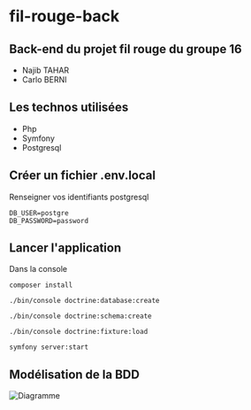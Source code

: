 # fil-rouge-back

## Back-end du projet fil rouge du groupe 16

+ Najib TAHAR
+ Carlo BERNI

## Les technos utilisées

+ Php 
+ Symfony
+ Postgresql 

## Créer un fichier .env.local
Renseigner vos identifiants postgresql

```
DB_USER=postgre
DB_PASSWORD=password
```


## Lancer l'application

Dans la console

```
composer install

./bin/console doctrine:database:create

./bin/console doctrine:schema:create

./bin/console doctrine:fixture:load

symfony server:start
```

## Modélisation de la BDD

![Diagramme](https://i.goopics.net/1qeww.jpg)
